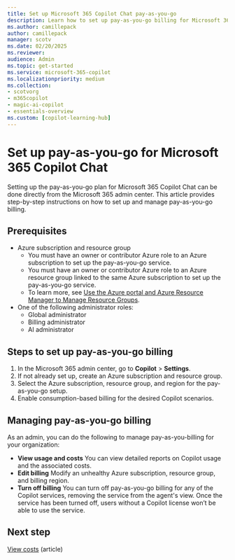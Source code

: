 ```yaml
---
title: Set up Microsoft 365 Copilot Chat pay-as-you-go
description: Learn how to set up pay-as-you-go billing for Microsoft 365 Copilot Chat.
ms.author: camillepack
author: camillepack
manager: scotv
ms.date: 02/20/2025
ms.reviewer: 
audience: Admin
ms.topic: get-started
ms.service: microsoft-365-copilot
ms.localizationpriority: medium
ms.collection: 
- scotvorg
- m365copilot
- magic-ai-copilot
- essentials-overview
ms.custom: [copilot-learning-hub]
---
```


# Set up pay-as-you-go for Microsoft 365 Copilot Chat

Setting up the pay-as-you-go plan for Microsoft 365 Copilot Chat can be done directly from the Microsoft 365 admin center. This article provides step-by-step instructions on how to set up and manage pay-as-you-go billing.

## Prerequisites

- Azure subscription and resource group
  - You must have an owner or contributor Azure role to an Azure subscription to set up the pay-as-you-go service.
  - You must have an owner or contributor Azure role to an Azure resource group linked to the same Azure subscription to set up the pay-as-you-go service.
  - To learn more, see [Use the Azure portal and Azure Resource Manager to Manage Resource Groups](/azure/azure-resource-manager/management/manage-resource-groups-portal).
- One of the following administrator roles:
  - Global administrator
  - Billing administrator
  - AI administrator

## Steps to set up pay-as-you-go billing

1. In the Microsoft 365 admin center, go to **Copilot** > **Settings**.
1. If not already set up, create an Azure subscription and resource group.
1. Select the Azure subscription, resource group, and region for the pay-as-you-go setup.
1. Enable consumption-based billing for the desired Copilot scenarios.

## Managing pay-as-you-go billing

As an admin, you can do the following to manage pay-as-you-billing for your organization:

- **View usage and costs** You can view detailed reports on Copilot usage and the associated costs.
- **Edit billing** Modify an unhealthy Azure subscription, resource group, and billing region.
- **Turn off billing** You can turn off pay-as-you-go billing for any of the Copilot services, removing the service from the agent's view. Once the service has been turned off, users without a Copilot license won’t be able to use the service.

## Next step

[View costs](view-cost.md) (article)
